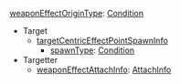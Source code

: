 
[weaponEffectOriginType](VanillaweaponEffectOriginType.md): [Condition](Condition.md)
  * Target
    * [targetCentricEffectPointSpawnInfo](VanillatargetCentricEffectPointSpawnInfo.md)
      * [spawnType](VanillaspawnType.md): [Condition](Condition.md)
  * Targetter
    * [weaponEffectAttachInfo](VanillaAttachInfo.md): [AttachInfo](AttachInfo.md)
